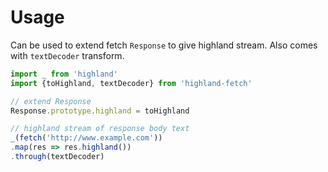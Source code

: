 
# Usage

Can be used to extend fetch `Response` to give highland stream. Also comes with `textDecoder` transform.

```javascript
import _ from 'highland'
import {toHighland, textDecoder} from 'highland-fetch'

// extend Response
Response.prototype.highland = toHighland

// highland stream of response body text
_(fetch('http://www.example.com'))
.map(res => res.highland())
.through(textDecoder)
```
